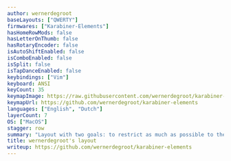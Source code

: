 ```yaml
---
author: wernerdegroot
baseLayouts: ["QWERTY"]
firmwares: ["Karabiner-Elements"]
hasHomeRowMods: false
hasLetterOnThumb: false
hasRotaryEncoder: false
isAutoShiftEnabled: false
isComboEnabled: false
isSplit: false
isTapDanceEnabled: false
keybindings: ["Vim"]
keyboard: ANSI
keyCount: 35
keymapImage: https://raw.githubusercontent.com/wernerdegroot/karabiner-elements/refs/heads/main/keyboard-layout.png
keymapUrl: https://github.com/wernerdegroot/karabiner-elements
languages: ["English", "Dutch"]
layerCount: 7
OS: ["MacOS"]
stagger: row
summary: "Layout with two goals: to restrict as much as possible to the 30 alpha keys plus the spacebar, and to stay as close to QWERTY as possible to not mess with muscle memory and allow easy transition to traditional keyboards."
title: wernerdegroot's layout
writeup: https://github.com/wernerdegroot/karabiner-elements
---
```

